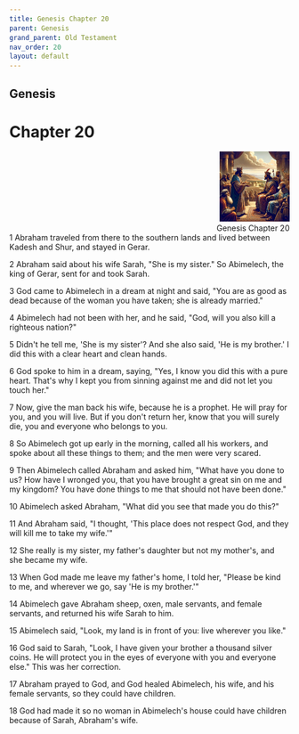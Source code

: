 ```yaml
---
title: Genesis Chapter 20
parent: Genesis
grand_parent: Old Testament
nav_order: 20
layout: default
---
```


## Genesis

# Chapter 20

<div style="clear: both; text-align: right;">
    <img src="/assets/Image/Genesis/500/20.jpg" alt="Genesis Chapter 20" class="chapter-image" style="max-width: 25%; height: auto;"/>
    <figcaption style="font-size: 14px;">Genesis Chapter 20</figcaption>
</div>
1 Abraham traveled from there to the southern lands and lived between Kadesh and Shur, and stayed in Gerar.

2 Abraham said about his wife Sarah, "She is my sister." So Abimelech, the king of Gerar, sent for and took Sarah.

3 God came to Abimelech in a dream at night and said, "You are as good as dead because of the woman you have taken; she is already married."

4 Abimelech had not been with her, and he said, "God, will you also kill a righteous nation?"

5 Didn't he tell me, 'She is my sister'? And she also said, 'He is my brother.' I did this with a clear heart and clean hands.

6 God spoke to him in a dream, saying, "Yes, I know you did this with a pure heart. That's why I kept you from sinning against me and did not let you touch her."

7 Now, give the man back his wife, because he is a prophet. He will pray for you, and you will live. But if you don't return her, know that you will surely die, you and everyone who belongs to you.

8 So Abimelech got up early in the morning, called all his workers, and spoke about all these things to them; and the men were very scared.

9 Then Abimelech called Abraham and asked him, "What have you done to us? How have I wronged you, that you have brought a great sin on me and my kingdom? You have done things to me that should not have been done."

10 Abimelech asked Abraham, "What did you see that made you do this?"

11 And Abraham said, "I thought, 'This place does not respect God, and they will kill me to take my wife.'"

12 She really is my sister, my father's daughter but not my mother's, and she became my wife.

13 When God made me leave my father's home, I told her, "Please be kind to me, and wherever we go, say 'He is my brother.'"

14 Abimelech gave Abraham sheep, oxen, male servants, and female servants, and returned his wife Sarah to him.

15 Abimelech said, "Look, my land is in front of you: live wherever you like."

16 God said to Sarah, "Look, I have given your brother a thousand silver coins. He will protect you in the eyes of everyone with you and everyone else." This was her correction.

17 Abraham prayed to God, and God healed Abimelech, his wife, and his female servants, so they could have children.

18 God had made it so no woman in Abimelech's house could have children because of Sarah, Abraham's wife.


